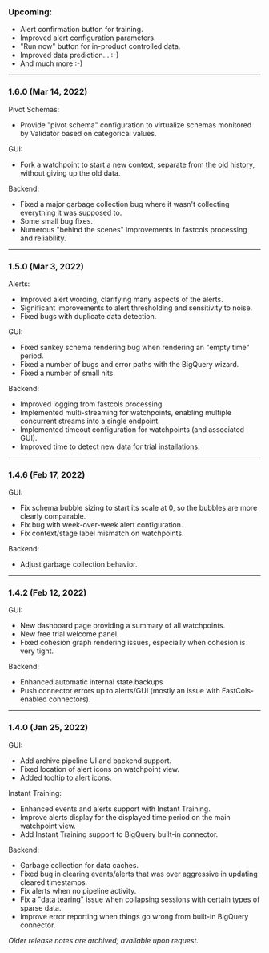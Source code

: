 ### Upcoming:
* Alert confirmation button for training.
* Improved alert configuration parameters.
* "Run now" button for in-product controlled data.
* Improved data prediction... :-)
* And much more :-)
___

### 1.6.0 (Mar 14, 2022)
Pivot Schemas:
 * Provide "pivot schema" configuration to virtualize schemas monitored by Validator based on categorical values.

GUI:
 * Fork a watchpoint to start a new context, separate from the old history, without giving up the old data.

Backend:
 * Fixed a major garbage collection bug where it wasn't collecting everything it was supposed to.
 * Some small bug fixes.
 * Numerous "behind the scenes" improvements in fastcols processing and reliability.

___

### 1.5.0 (Mar 3, 2022)
Alerts:
* Improved alert wording, clarifying many aspects of the alerts.
* Significant improvements to alert thresholding and sensitivity to noise.
* Fixed bugs with duplicate data detection.

GUI:
* Fixed sankey schema rendering bug when rendering an "empty time" period.
* Fixed a number of bugs and error paths with the BigQuery wizard.
* Fixed a number of small nits.

Backend:
* Improved logging from fastcols processing.
* Implemented multi-streaming for watchpoints, enabling multiple concurrent streams into a single endpoint.
* Implemented timeout configuration for watchpoints (and associated GUI).
* Improved time to detect new data for trial installations.
___

### 1.4.6 (Feb 17, 2022)
GUI:
* Fix schema bubble sizing to start its scale at 0, so the bubbles are more clearly comparable.
* Fix bug with week-over-week alert configuration.
* Fix context/stage label mismatch on watchpoints.

Backend:
* Adjust garbage collection behavior.
___

### 1.4.2 (Feb 12, 2022)
GUI:
* New dashboard page providing a summary of all watchpoints.
* New free trial welcome panel.
* Fixed cohesion graph rendering issues, especially when cohesion is very tight.

Backend:
* Enhanced automatic internal state backups
* Push connector errors up to alerts/GUI (mostly an issue with FastCols-enabled connectors).
___

### 1.4.0 (Jan 25, 2022)
GUI:
* Add archive pipeline UI and backend support.
* Fixed location of alert icons on watchpoint view.
* Added tooltip to alert icons.

Instant Training:
* Enhanced events and alerts support with Instant Training.
* Improve alerts display for the displayed time period on the main watchpoint view.
* Add Instant Training support to BigQuery built-in connector.

Backend:
* Garbage collection for data caches.
* Fixed bug in clearing events/alerts that was over aggressive in updating cleared timestamps.
* Fix alerts when no pipeline activity.
* Fix a "data tearing" issue when collapsing sessions with certain types of sparse data.
* Improve error reporting when things go wrong from built-in BigQuery connector.


_Older release notes are archived; available upon request._
